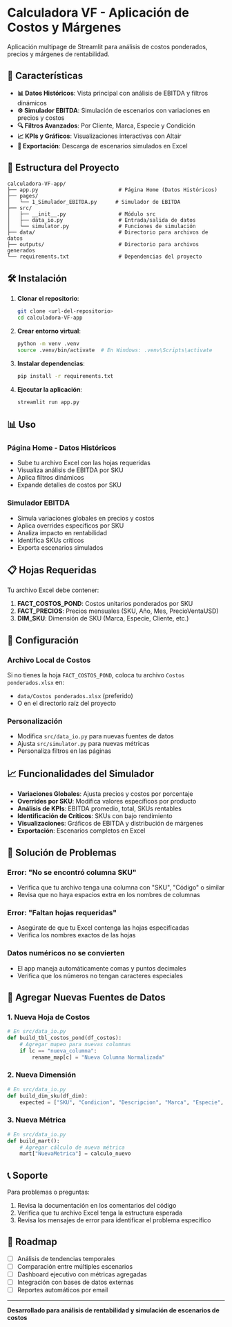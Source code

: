 # Calculadora VF - Aplicación de Costos y Márgenes

Aplicación multipage de Streamlit para análisis de costos ponderados, precios y márgenes de rentabilidad.

## 🚀 Características

- **📊 Datos Históricos**: Vista principal con análisis de EBITDA y filtros dinámicos
- **⚙️ Simulador EBITDA**: Simulación de escenarios con variaciones en precios y costos
- **🔍 Filtros Avanzados**: Por Cliente, Marca, Especie y Condición
- **📈 KPIs y Gráficos**: Visualizaciones interactivas con Altair
- **💾 Exportación**: Descarga de escenarios simulados en Excel

## 📁 Estructura del Proyecto

```
calculadora-VF-app/
├── app.py                          # Página Home (Datos Históricos)
├── pages/
│   └── 1_Simulador_EBITDA.py      # Simulador de EBITDA
├── src/
│   ├── __init__.py                 # Módulo src
│   ├── data_io.py                  # Entrada/salida de datos
│   └── simulator.py                # Funciones de simulación
├── data/                           # Directorio para archivos de datos
├── outputs/                        # Directorio para archivos generados
└── requirements.txt                # Dependencias del proyecto
```

## 🛠️ Instalación

1. **Clonar el repositorio**:
   ```bash
   git clone <url-del-repositorio>
   cd calculadora-VF-app
   ```

2. **Crear entorno virtual**:
   ```bash
   python -m venv .venv
   source .venv/bin/activate  # En Windows: .venv\Scripts\activate
   ```

3. **Instalar dependencias**:
   ```bash
   pip install -r requirements.txt
   ```

4. **Ejecutar la aplicación**:
   ```bash
   streamlit run app.py
   ```

## 📊 Uso

### Página Home - Datos Históricos
- Sube tu archivo Excel con las hojas requeridas
- Visualiza análisis de EBITDA por SKU
- Aplica filtros dinámicos
- Expande detalles de costos por SKU

### Simulador EBITDA
- Simula variaciones globales en precios y costos
- Aplica overrides específicos por SKU
- Analiza impacto en rentabilidad
- Identifica SKUs críticos
- Exporta escenarios simulados

## 📋 Hojas Requeridas

Tu archivo Excel debe contener:

1. **FACT_COSTOS_POND**: Costos unitarios ponderados por SKU
2. **FACT_PRECIOS**: Precios mensuales (SKU, Año, Mes, PrecioVentaUSD)
3. **DIM_SKU**: Dimensión de SKU (Marca, Especie, Cliente, etc.)

## 🔧 Configuración

### Archivo Local de Costos
Si no tienes la hoja `FACT_COSTOS_POND`, coloca tu archivo `Costos ponderados.xlsx` en:
- `data/Costos ponderados.xlsx` (preferido)
- O en el directorio raíz del proyecto

### Personalización
- Modifica `src/data_io.py` para nuevas fuentes de datos
- Ajusta `src/simulator.py` para nuevas métricas
- Personaliza filtros en las páginas

## 📈 Funcionalidades del Simulador

- **Variaciones Globales**: Ajusta precios y costos por porcentaje
- **Overrides por SKU**: Modifica valores específicos por producto
- **Análisis de KPIs**: EBITDA promedio, total, SKUs rentables
- **Identificación de Críticos**: SKUs con bajo rendimiento
- **Visualizaciones**: Gráficos de EBITDA y distribución de márgenes
- **Exportación**: Escenarios completos en Excel

## 🚨 Solución de Problemas

### Error: "No se encontró columna SKU"
- Verifica que tu archivo tenga una columna con "SKU", "Código" o similar
- Revisa que no haya espacios extra en los nombres de columnas

### Error: "Faltan hojas requeridas"
- Asegúrate de que tu Excel contenga las hojas especificadas
- Verifica los nombres exactos de las hojas

### Datos numéricos no se convierten
- El app maneja automáticamente comas y puntos decimales
- Verifica que los números no tengan caracteres especiales

## 🔄 Agregar Nuevas Fuentes de Datos

### 1. Nueva Hoja de Costos
```python
# En src/data_io.py
def build_tbl_costos_pond(df_costos):
    # Agregar mapeo para nuevas columnas
    if lc == "nueva_columna":
        rename_map[c] = "Nueva Columna Normalizada"
```

### 2. Nueva Dimensión
```python
# En src/data_io.py
def build_dim_sku(df_dim):
    expected = ["SKU", "Condicion", "Descripcion", "Marca", "Especie", "Cliente", "NuevaDimension"]
```

### 3. Nueva Métrica
```python
# En src/data_io.py
def build_mart():
    # Agregar cálculo de nueva métrica
    mart["NuevaMetrica"] = calculo_nuevo
```

## 📞 Soporte

Para problemas o preguntas:
1. Revisa la documentación en los comentarios del código
2. Verifica que tu archivo Excel tenga la estructura esperada
3. Revisa los mensajes de error para identificar el problema específico

## 🎯 Roadmap

- [ ] Análisis de tendencias temporales
- [ ] Comparación entre múltiples escenarios
- [ ] Dashboard ejecutivo con métricas agregadas
- [ ] Integración con bases de datos externas
- [ ] Reportes automáticos por email

---

**Desarrollado para análisis de rentabilidad y simulación de escenarios de costos**
